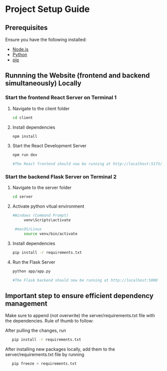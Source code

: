 # Project Setup Guide

## Prerequisites

Ensure you have the following installed:

- [Node.js](https://nodejs.org/) 
- [Python](https://www.python.org/) 
- [pip](https://pip.pypa.io/en/stable/) 

## Runnning the Website (frontend and backend simultaneously) Locally

### Start the frontend React Server on Terminal 1

1. Navigate to the client folder

   ```sh
   cd client

   ```

2. Install dependencies

   ```sh
   npm install

   ```

3. Start the React Development Server

   ```sh
   npm run dev

   #The React frontend should now be running at http://localhost:5173/.
   ```

### Start the backend Flask Server on Terminal 2

1. Navigate to the server folder

   ```sh
   cd server

   ```

2. Activate python vitual environment

   ```sh
   #Windows (Command Prompt)
        venv\Scripts\activate

    #macOS/Linux
        source venv/bin/activate

   ```

3. Install dependencies

   ```sh
   pip install -r requirements.txt

   ```

4. Run the Flask Server

   ```sh
   python app/app.py

   #The Flask backend should now be running at http://localhost:5000
   ```

## Important step to ensure efficient dependency management

Make sure to append (not overwrite) the server/requirements.txt file with the dependencies. Rule of thumb to follow:

After pulling the changes, run

```sh
   pip install -r requirements.txt
```

After installing new packages locally, add them to the server/requirements.txt file by running

```sh
   pip freeze > requirements.txt
```
